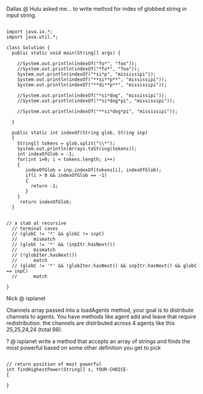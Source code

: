 Dallas @ Hulu asked me... to write method for index of globbed string in input string.

```

import java.io.*;
import java.util.*;

class Solution {
  public static void main(String[] args) {
  
    //System.out.println(indexOf("fo*", "foo"));
    //System.out.println(indexOf("*fo*", "foo"));
    System.out.println(indexOf("*si*p", "mississipi"));
    System.out.println(indexOf("**si**p**", "mississipi"));
    System.out.println(indexOf("**di**p**", "mississipi"));
    
    //System.out.println(indexOf("*si*dog", "mississipi"));
    //System.out.println(indexOf("*si*dog*pi", "mississipi"));
    
    //System.out.println(indexOf("**si*dog*pi", "mississipi"));
    
  }
  
  public static int indexOf(String glob, String inp)
  {
    String[] tokens = glob.split("\\*");
    System.out.println(Arrays.toString(tokens));
    int indexOfGlob = -1;
    for(int i=0; i < tokens.length; i++)
    {
       indexOfGlob = inp.indexOf(tokens[i], indexOfGlob);
       if(i > 0 && indexOfGlob == -1)
       {
         return -1; 
       }
    }
     return indexOfGlob;
  }

  
// a stab at recursive  
  // terminal cases
  // (globC != '*' && globC != inpC)
  //      mismatch
  // (globC != '*' && !inpItr.hasNext())
  //      mismatch 
  // (!globIter.hasNext())
  //      match
  // (globC != '*' && !globIter.hasNext() && inpItr.hasNext() && globC == inpC)
  //      match 

}
```

Nick @ isplanet 

Channels array passed into a loadAgents method, your goal is to distribute channels to agents. You have methods like agent add and leave that require redistribution. the channels are distributed across 4 agents like this 25,25,24,24 (total 98). 


? @ isplanet
write a method that accepts an array of strings and finds the most powerful based on some other definition you get to pick

```

// return position of most powerful 
int findHighestPower(String[] s, YOUR-CHOICE-
{

}

```
